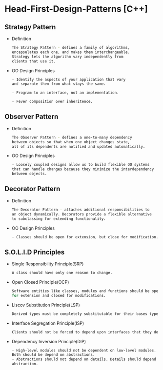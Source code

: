 # Head-First-Design-Patterns [C++]

## Strategy Pattern
* Definition
    ```sh
    The Strategy Pattern - defines a family of algorithms,
    encapsulates each one, and makes them interchangeable.
    Strategy lets the algorithm vary independently from 
    clients that use it.
    ```
* OO Design Principles
    ```sh
    - Identify the aspects of your application that vary
    and separate them from what stays the same.

    - Program to an interface, not an implementation.

    - Fever composition over inheritence.
    ```
## Observer Pattern
* Definition
    ```sh
    The Observer Pattern - defines a one-to-many dependency
    between objects so that when one object changes state,
    all of its dependents are notified and updated automatically.
    ```
* OO Design Principles
    ```sh
    - Loosely coupled designs allow us to build flexible OO systems
    that can handle changes because they minimize the interdependency
    between objects.
    ```
## Decorator Pattern
* Definition
    ```sh
    The Decorator Pattern - attaches additional responsibilities to
    an object dynamically. Decorators provide a flexible alternative
    to subclassing for extending functionality.
    ```
* OO Design Principles
    ```sh
    - Classes should be open for extension, but close for modification.
    
    ```
##  S.O.L.I.D Principles
* Single Responsibility Principle(SRP)
    ```sh
    A class should have only one reason to change.
    ```

* Open Closed Principle(OCP)
    ```sh
    Software entities like classes, modules and functions should be open 
    for extension and closed for modifications.
    ```

* Liscov Substitution Principle(LSP)
    ```sh
    Derived types must be completely substitutable for their bases types. 
    ```

* Interface Segregation Principle(ISP)
    ```sh
    Clients should not be forced to depend upon interfaces that they don't use.
    ```

* Dependency Inversion Principle(DIP)
    ```sh
    - High-level modules should not be dependent on low-level modules.
    Both should be depend on abstractions.
    - Abstractions should not depend on details. Details should depend on
    abstraction.
    ```






